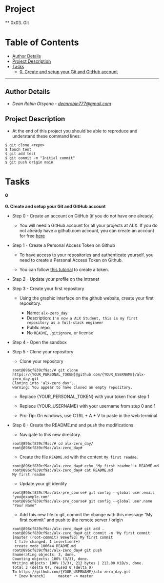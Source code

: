 # Project 
** 0x03. Git
# Table of Contents
- [Author Details](#author-details)
- [Project Description](#project-description)
- [Tasks](#tasks)
	- [0. Create and setup your Git and GitHub account](#0)
---
## Author Details
- *Dean Robin Otsyeno - deanrobin777@gmail.com*

## Project Description
- At the end of this project you should be able to reproduce and understand these command lines:
```
$ git clone <repo>
$ touch test
$ git add test
$ git commit -m "Initial commit"
$ git push origin main
```
# Tasks
#### 0
**0. Create and setup your Git and GitHub account**
- Step 0 - Create an account on GitHub [if you do not have one already]
	- You will need a GitHub account for all your projects at ALX. If you do not already have a github.com account, you can create an account for free [here](https://github.com/)

- Step 1 - Create a Personal Access Token on Github
	- To have access to your repositories and authenticate yourself, you need to create a Personal Access Token on Github.

	- You can follow [this tutorial](https://docs.github.com/en/authentication/keeping-your-account-and-data-secure/managing-your-personal-access-tokens) to create a token.
- Step 2 - Update your profile on the Intranet
- Step 3 - Create your first repository
	- Using the graphic interface on the github website, create your first repository.

		- Name: `alx-zero_day`
		- Description: `I'm now a ALX Student, this is my first repository as a full-stack engineer`
		- Public repo
		- No `README`, `.gitignore`, or license
- Step 4 - Open the sandbox
- Step 5 - Clone your repository

	- Clone your repository
	```
	root@896cf839cf9a:/# git clone https://{YOUR_PERSONAL_TOKEN}@github.com/{YOUR_USERNAME}/alx-zero_day.git
	Cloning into 'alx-zero_day'...
	warning: You appear to have cloned an empty repository.
	```
	- Replace {YOUR_PERSONAL_TOKEN} with your token from step 1

	- Replace {YOUR_USERNAME} with your username from step 0 and 1

	- Pro-Tip: On windows, use CTRL + A + V to paste in the web terminal

- Step 6 - Create the README.md and push the modifications
	- Navigate to this new directory.
	```
	root@896cf839cf9a:/# cd alx-zero_day/
	root@896cf839cf9a:/alx-zero_day#
	```
	- Create the file `README.md` with the content `My first readme`.
	```
	root@896cf839cf9a:/alx-zero_day# echo 'My first readme' > README.md
	root@896cf839cf9a:/alx-zero_day# cat README.md
	My first readme
	```
	- Update your git identity
	```
	root@896cf839cf9a:/alx-pre_course# git config --global user.email "you@example.com"
	root@896cf839cf9a:/alx-pre_course# git config --global user.name "Your Name"
	```
	- Add this new file to git, commit the change with this message “My first commit” and push to the remote server / origin
	```
	root@896cf839cf9a:/alx-zero_day# git add .
	root@896cf839cf9a:/alx-zero_day# git commit -m 'My first commit'
	[master (root-commit) 98eef93] My first commit
	 1 file changed, 1 insertion(+)
	 create mode 100644 README.md
	root@896cf839cf9a:/alx-zero_day# git push
	Enumerating objects: 3, done.
	Counting objects: 100% (3/3), done.
	Writing objects: 100% (3/3), 212 bytes | 212.00 KiB/s, done.
	Total 3 (delta 0), reused 0 (delta 0)
	To https://github.com/{YOUR_USERNAME}/alx-zero_day.git
	 * [new branch]      master -> master              
	```



